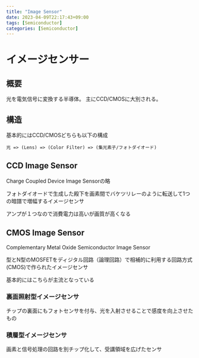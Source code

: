 ```yaml
---
title: "Image Sensor"
date: 2023-04-09T22:17:43+09:00
tags: [Semiconductor]
categories: [Semiconductor]
---
```


# イメージセンサー

## 概要

光を電気信号に変換する半導体。
主にCCD/CMOSに大別される。

## 構造

基本的にはCCD/CMOSどちらも以下の構成

```
光 => (Lens) => (Color Filter) => (集光素子/フォトダイオード) 
```

## CCD Image Sensor

Charge Coupled Device Image Sensorの略

フォトダイオードで生成した殿下を画素間でバケツリレーのように転送して1つの暗譜で増幅するイメージセンサ

アンプが１つなので消費電力は高いが画質が高くなる

## CMOS Image Sensor

Complementary Metal Oxide Semiconductor Image Sensor

型とN型のMOSFETをディジタル回路（論理回路）で相補的に利用する回路方式(CMOS)で作られたイメージセンサ

基本的にはこちらが主流となっている

### 裏面照射型イメージセンサ

チップの裏面にもフォトセンサを付与、光を入射させることで感度を向上させたもの

### 積層型イメージセンサ

画素と信号処理の回路を別チップ化して、受講領域を広げたセンサ
